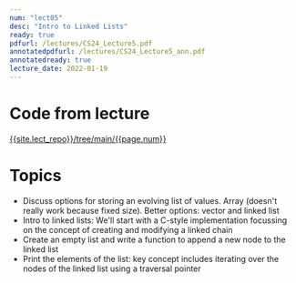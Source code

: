 ```yaml
---
num: "lect05"
desc: "Intro to Linked Lists"
ready: true
pdfurl: /lectures/CS24_Lecture5.pdf
annotatedpdfurl: /lectures/CS24_Lecture5_ann.pdf
annotatedready: true
lecture_date: 2022-01-19
---
```


# Code from lecture
[{{site.lect_repo}}/tree/main/{{page.num}}]({{site.lect_repo}}/tree/main/{{page.num}})

# Topics
* Discuss options for storing an evolving list of values. Array (doesn't really work because fixed size). Better options: vector and linked list
* Intro to linked lists: We'll start with a C-style implementation focussing on the concept of creating and modifying a linked chain
* Create an empty list and write a function to append a new node to the linked list
* Print the elements of the list: key concept includes iterating over the nodes of the linked list using a traversal pointer

